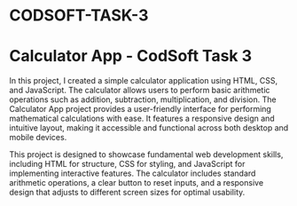# CODSOFT-TASK-3


# Calculator App - CodSoft Task 3

In this project, I created a simple calculator application using HTML, CSS, and JavaScript. The calculator allows users to perform basic arithmetic operations such as addition, subtraction, multiplication, and division. The Calculator App project provides a user-friendly interface for performing mathematical calculations with ease. It features a responsive design and intuitive layout, making it accessible and functional across both desktop and mobile devices.

This project is designed to showcase fundamental web development skills, including HTML for structure, CSS for styling, and JavaScript for implementing interactive features. The calculator includes standard arithmetic operations, a clear button to reset inputs, and a responsive design that adjusts to different screen sizes for optimal usability.


